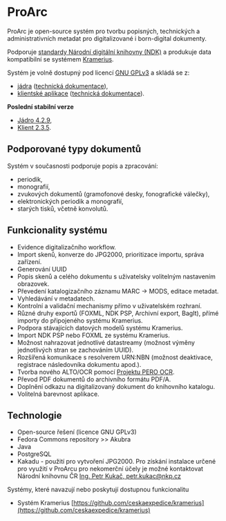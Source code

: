 ﻿# ProArc

ProArc je open-source systém pro tvorbu popisných, technických a administrativních metadat pro digitalizované i born-digital dokumenty. 

Podporuje [standardy Národní digitální knihovny (NDK)](https://standardy.ndk.cz/) a produkuje data kompatibilní se systémem [Kramerius](https://github.com/ceskaexpedice/kramerius).

Systém je volně dostupný pod licencí [GNU GPLv3](https://github.com/proarc/proarc/blob/master/LICENSE.txt) a skládá se z:

- [jádra](https://github.com/proarc/proarc/) ([technická dokumentace](https://github.com/proarc/proarc/wiki)),
- [klientské aplikace](https://github.com/proarc/proarc-client/) ([technická dokumentace](https://github.com/proarc/proarc-client/wiki)).

**Poslední stabilní verze**

* [Jádro 4.2.9](https://github.com/proarc/proarc/releases/tag/v4.2.9),
* [Klient 2.3.5](https://github.com/proarc/proarc-client/releases/tag/v2.3.5).

## Podporované typy dokumentů
Systém v současnosti podporuje popis a zpracování:

- periodik,
- monografií,
- zvukových dokumentů (gramofonové desky, fonografické válečky),
- elektronických periodik a monografií,
- starých tisků, včetně konvolutů.

## Funkcionality systému
- Evidence digitalizačního workflow.
- Import skenů, konverze do JPG2000, prioritizace importu, správa zařízení.
- Generování UUID
- Popis skenů a celého dokumentu s uživatelsky volitelným nastavením obrazovek.
- Převedení katalogizačního záznamu MARC → MODS, editace metadat.
- Vyhledávání v metadatech.
- Kontrolní a validační mechanismy přímo v uživatelském rozhraní.
- Různé druhy exportů (FOXML, NDK PSP, Archivní export, BagIt), přímé importy do připojeného systému Kramerius.
- Podpora stávajících datových modelů systému Kramerius.
- Import NDK PSP nebo FOXML ze systému Kramerius.
- Možnost nahrazovat jednotlivé datastreamy (možnost výměny jednotlivých stran se zachováním UUID).
- Rozšířená komunikace s resolverem URN:NBN (možnost deaktivace, registrace následovníka dokumentu apod.).
- Tvorba nového ALTO/OCR pomocí [Projektu PERO OCR](https://pero-ocr.fit.vutbr.cz/index).
- Převod PDF dokumentů do archivního formátu PDF/A.
- Doplnění odkazu na digitalizovaný dokument do knihovního katalogu.
- Volitelná barevnost aplikace.

## Technologie

  * Open-source řešení (licence GNU GPLv3)
  * Fedora Commons repository >> Akubra
  * Java
  * PostgreSQL
  * Kakadu - použití pro vytvoření JPG2000. Pro získání instalace určené pro využití v ProArcu pro nekomerční účely je možné kontaktovat Národní knihovnu ČR [Ing. Petr Kukač, petr.kukac@nkp.cz](mailto:petr.kukac@nkp.cz)

Systémy, které navazují nebo poskytují dostupnou funkcionalitu
 - Systém Kramerius [https://github.com/ceskaexpedice/kramerius](https://github.com/ceskaexpedice/kramerius)

